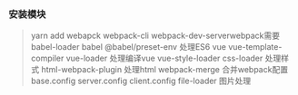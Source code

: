 ### 安装模块

> yarn add webapck webpack-cli webpack-dev-serverwebpack需要
> babel-loader babel @babel/preset-env 处理ES6
> vue vue-template-compiler vue-loader 处理编译vue
> vue-style-loader css-loader 处理样式
> html-webpack-plugin 处理html
> webpack-merge 合并webpack配置 base.config server.config client.config
> file-loader 图片处理